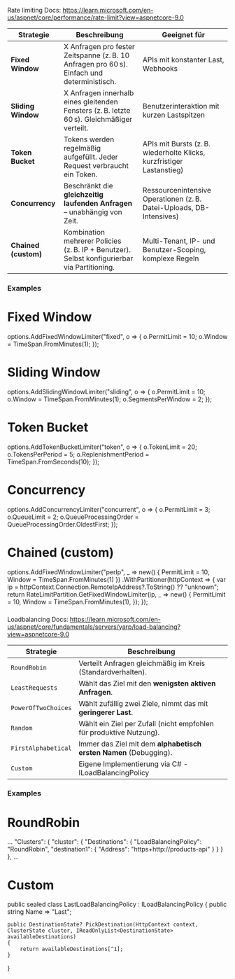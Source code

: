 ﻿Rate limiting Docs: https://learn.microsoft.com/en-us/aspnet/core/performance/rate-limit?view=aspnetcore-9.0

| Strategie            | Beschreibung                                                                                 | Geeignet für                                                          |
| -------------------- | -------------------------------------------------------------------------------------------- | --------------------------------------------------------------------- |
| **Fixed Window**     | X Anfragen pro fester Zeitspanne (z. B. 10 Anfragen pro 60 s). Einfach und deterministisch.   |  APIs mit konstanter Last, Webhooks                                    |
| **Sliding Window**   | X Anfragen innerhalb eines gleitenden Fensters (z. B. letzte 60 s). Gleichmäßiger verteilt.   |  Benutzerinteraktion mit kurzen Lastspitzen                            |
| **Token Bucket**     | Tokens werden regelmäßig aufgefüllt. Jeder Request verbraucht ein Token.                     | APIs mit Bursts (z. B. wiederholte Klicks, kurzfristiger Lastanstieg) |
| **Concurrency**      | Beschränkt die **gleichzeitig laufenden Anfragen** – unabhängig von Zeit.                    | Ressourcenintensive Operationen (z. B. Datei-Uploads, DB-Intensives)  |
| **Chained (custom)** | Kombination mehrerer Policies (z. B. IP + Benutzer). Selbst konfigurierbar via Partitioning.  | Multi-Tenant, IP- und Benutzer-Scoping, komplexe Regeln               |

### Examples

# Fixed Window
options.AddFixedWindowLimiter("fixed", o =>
{
    o.PermitLimit = 10;
    o.Window = TimeSpan.FromMinutes(1);
});

# Sliding Window
options.AddSlidingWindowLimiter("sliding", o =>
{
    o.PermitLimit = 10;
    o.Window = TimeSpan.FromMinutes(1);
    o.SegmentsPerWindow = 2;
});

# Token Bucket
options.AddTokenBucketLimiter("token", o =>
{
    o.TokenLimit = 20;
    o.TokensPerPeriod = 5;
    o.ReplenishmentPeriod = TimeSpan.FromSeconds(10);
});

# Concurrency
options.AddConcurrencyLimiter("concurrent", o =>
{
    o.PermitLimit = 3;
    o.QueueLimit = 2;
    o.QueueProcessingOrder = QueueProcessingOrder.OldestFirst;
});

# Chained (custom)
options.AddFixedWindowLimiter("perIp", _ => new()
{
    PermitLimit = 10,
    Window = TimeSpan.FromMinutes(1)
})
.WithPartitioner(httpContext =>
{
    var ip = httpContext.Connection.RemoteIpAddress?.ToString() ?? "unknown";
    return RateLimitPartition.GetFixedWindowLimiter(ip, _ => new()
    {
        PermitLimit = 10,
        Window = TimeSpan.FromMinutes(1),
    });
});

###
###

Loadbalancing Docs: https://learn.microsoft.com/en-us/aspnet/core/fundamentals/servers/yarp/load-balancing?view=aspnetcore-9.0

| Strategie           | Beschreibung                                                        |
| ------------------- | ------------------------------------------------------------------- |
| `RoundRobin`        | Verteilt Anfragen gleichmäßig im Kreis (Standardverhalten).         |
| `LeastRequests`     | Wählt das Ziel mit den **wenigsten aktiven Anfragen**.              |
| `PowerOfTwoChoices` | Wählt zufällig zwei Ziele, nimmt das mit **geringerer Last**.       |
| `Random`            | Wählt ein Ziel per Zufall (nicht empfohlen für produktive Nutzung). |
| `FirstAlphabetical` | Immer das Ziel mit dem **alphabetisch ersten Namen** (Debugging).   |
| `Custom`            | Eigene Implementierung via C# - ILoadBalancingPolicy                |

### Examples

# RoundRobin
...
"Clusters": {
      "cluster": {
        "Destinations": {
          "LoadBalancingPolicy": "RoundRobin",
          "destination1": {
            "Address": "https+http://products-api"
          }
        }
      }
    },
...

# Custom
public sealed class LastLoadBalancingPolicy : ILoadBalancingPolicy
{
    public string Name => "Last";

    public DestinationState? PickDestination(HttpContext context, ClusterState cluster, IReadOnlyList<DestinationState> availableDestinations)
    {
        return availableDestinations[^1];
    }
}